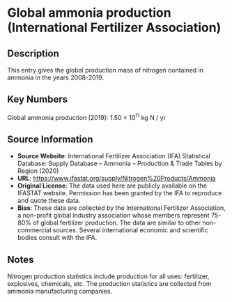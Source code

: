 
# Global ammonia production (International Fertilizer Association)

## Description
This entry gives the global production mass of nitrogen contained in ammonia in the years 2008-2019.

## Key Numbers
Global ammonia production (2019): 1.50 &times; 10<sup>11</sup> kg N / yr

## Source Information
* **Source Website**: International Fertilizer Association (IFA) Statistical Database: Supply Database – Ammonia – Production & Trade Tables by Region (2020)
* **URL**: https://www.ifastat.org/supply/Nitrogen%20Products/Ammonia
* **Original License**: The data used here are publicly available on the IFASTAT website. Permission has been granted by the IFA to reproduce and quote these data.
* **Bias**: These data are collected by the International Fertilizer Association, a non-profit global industry association whose members represent 75-80% of global fertilizer production. The data are similar to other non-commercial sources. Several international economic and scientific bodies consult with the IFA.

## Notes
Nitrogen production statistics include production for all uses: fertilizer, explosives, chemicals, etc. The production statistics are collected from ammonia manufacturing companies.
